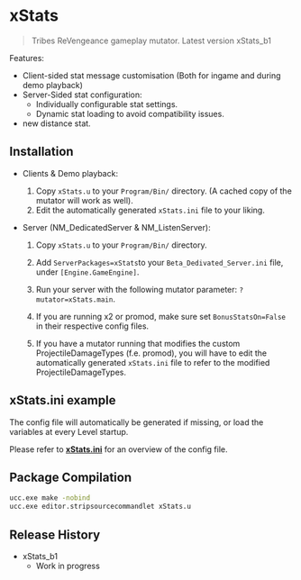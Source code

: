 # xStats
> Tribes ReVengeance gameplay mutator. Latest version xStats_b1


Features:
* Client-sided stat message customisation (Both for ingame and during demo playback)
* Server-Sided stat configuration:
  * Individually configurable stat settings.
  * Dynamic stat loading to avoid compatibility issues.
* new distance stat.


## Installation

* Clients & Demo playback:

  1. Copy `xStats.u` to your `Program/Bin/` directory. (A cached copy of the mutator will work as well).
  2. Edit the automatically generated `xStats.ini` file to your liking.


* Server (NM_DedicatedServer & NM_ListenServer):

  1. Copy `xStats.u` to your `Program/Bin/` directory.
  2. Add `ServerPackages=xStats`to your `Beta_Dedivated_Server.ini` file, under `[Engine.GameEngine]`.
  3. Run your server with the following mutator parameter: `?mutator=xStats.main`.

  4. If you are running x2 or promod, make sure set `BonusStatsOn=False` in their respective config files. 
  5. If you have a mutator running that modifies the custom ProjectileDamageTypes (f.e. promod), you will have to edit the automatically generated `xStats.ini` file to refer to the modified ProjectileDamageTypes. 


## xStats.ini example

The config file will automatically be generated if missing, or load the variables at every Level startup.

Please refer to **[xStats.ini][configfile]** for an overview of the config file.


## Package Compilation

```sh
ucc.exe make -nobind
ucc.exe editor.stripsourcecommandlet xStats.u
```


## Release History

* xStats_b1
    * Work in progress

<!-- Markdown link & img dfn's -->
[configfile]: https://github.com/Uniload/xStats/blob/master/xStats.ini

